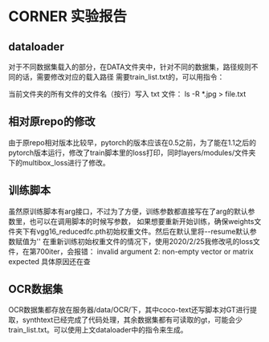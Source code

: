 # CORNER 实验报告
## dataloader
对于不同数据集载入的部分，在DATA文件夹中，针对不同的数据集，路径规则不同的话，需要修改对应的载入路径
需要train_list.txt的，可以用指令：

当前文件夹的所有文件的文件名（按行）写入 txt 文件：
ls -R  *.jpg > file.txt

## 相对原repo的修改
由于原repo相对版本比较早，pytorch的版本应该在0.5之前，为了能在1.1之后的pytorch版本运行，修改了train脚本里的loss打印，同时layers/modules/文件夹下的multibox_loss进行了修改。

## 训练脚本
虽然原训练脚本有arg接口，不过为了方便，训练参数都直接写在了arg的默认参数里，也可以在调用脚本的时候写参数，
如果想要重新开始训练，确保weights文件夹下有vgg16_reducedfc.pth初始权重文件。然后在默认里将--resume默认参数赋值为''
在重新训练初始权重文件的情况下，使用2020/2/25我修改吼的loss文件，在第700iter，会报错：
invalid argument 2: non-empty vector or matrix expected
具体原因还在查


## OCR数据集
OCR数据集都存放在服务器/data/OCR/下，其中coco-text还写脚本对GT进行提取，synthtext已经完成了代码处理，其余数据集都有可读取的gt，可能会少train_list.txt。可以使用上文dataloader中的指令来生成。